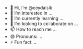- 👋 Hi, I’m @ceydalslk
- 👀 I’m interested in ...
- 🌱 I’m currently learning ...
- 💞️ I’m looking to collaborate on ...
- 📫 How to reach me ...
- 😄 Pronouns: ...
- ⚡ Fun fact: ...

<!---
ceydalslk/ceydalslk is a ✨ special ✨ repository because its `README.md` (this file) appears on your GitHub profile.
You can click the Preview link to take a look at your changes.
--->
